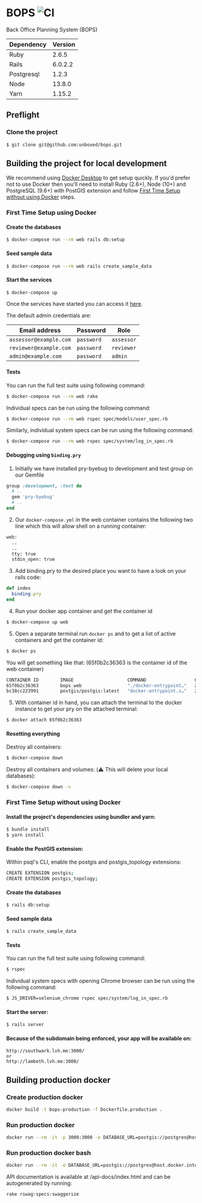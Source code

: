 # BOPS ![CI](https://github.com/unboxed/bops/workflows/CI/badge.svg)

Back Office Planning System (BOPS)

| Dependency | Version |
| ---------- | ------- |
| Ruby       | 2.6.5   |
| Rails      | 6.0.2.2 |
| Postgresql | 1.2.3   |
| Node       | 13.8.0  |
| Yarn       | 1.15.2  |

## Preflight

### Clone the project

```sh
$ git clone git@github.com:unboxed/bops.git
```

## Building the project for local development

We recommend using [Docker Desktop][1] to get setup quickly. If you'd prefer not to use Docker then you'll need to install Ruby (2.6+), Node (10+) and PostgreSQL (9.6+) with PostGIS extension and follow [First Time Setup without using Docker](#first-time-setup-without-using-docker) steps.

### First Time Setup using Docker

#### Create the databases

```sh
$ docker-compose run --rm web rails db:setup
```

#### Seed sample data

```sh
$ docker-compose run --rm web rails create_sample_data
```

#### Start the services

```sh
$ docker-compose up
```

Once the services have started you can access it [here][2].

The default admin credentials are:

| Email address          | Password   | Role       |
| ---------------------- | ---------- | ---------- |
| `assessor@example.com` | `password` | `assessor` |
| `reviewer@example.com` | `password` | `reviewer` |
| `admin@example.com`    | `password` | `admin`    |

#### Tests

You can run the full test suite using following command:

```sh
$ docker-compose run --rm web rake
```

Individual specs can be run using the following command:

```sh
$ docker-compose run --rm web rspec spec/models/user_spec.rb
```

Similarly, individual system specs can be run using the following command:

```sh
$ docker-compose run --rm web rspec spec/system/log_in_spec.rb
```

#### Debugging using `binding.pry`

1. Initially we have installed pry-byebug to development and test group on our Gemfile

```ruby
group :development, :test do
  # ..
  gem 'pry-byebug'
  # ..
end
```

2. Our `docker-compose.yml` in the web container contains the following two line which this will allow shell on a running container:

```bash
web:
  ..
  ..
  tty: true
  stdin_open: true
```

3. Add binding.pry to the desired place you want to have a look on your rails code:

```ruby
def index
  binding.pry
end
```

4. Run your docker app container and get the container id

```sh
$ docker-compose up web
```

5. Open a separate terminal run `docker ps` and to get a list of active containers and get the container id:

```sh
$ docker ps
```

You will get something like that: (65f0b2c36363 is the container id of the web container)

```sh
CONTAINER ID        IMAGE                    COMMAND                  CREATED             STATUS              PORTS                    NAMES
65f0b2c36363        bops_web                 "./docker-entrypoint…"   23 minutes ago      Up 41 seconds       0.0.0.0:3000->3000/tcp   bops_web_1
bc38cc223991        postgis/postgis:latest   "docker-entrypoint.s…"   27 minutes ago      Up 5 minutes        5432/tcp                 bops_postgres_1
```

5. With container id in hand, you can attach the terminal to the docker instance to get your pry on the attached terminal:

```sh
$ docker attach 65f0b2c36363
```

#### Resetting everything

Destroy all containers:

```sh
$ docker-compose down
```

Destroy all containers and volumes: (:warning: This will delete your local databases):

```sh
$ docker-compose down -v
```

### First Time Setup without using Docker

#### Install the project's dependencies using bundler and yarn:

```sh
$ bundle install
$ yarn install
```

#### Enable the PostGIS extension:

Within psql's CLI, enable the postgis and postgis_topology extensions:

```sh
CREATE EXTENSION postgis;
CREATE EXTENSION postgis_topology;
```

#### Create the databases

```sh
$ rails db:setup
```

#### Seed sample data

```sh
$ rails create_sample_data
```

#### Tests

You can run the full test suite using following command:

```sh
$ rspec
```

Individual system specs with opening Chrome browser can be run using the following command:

```sh
$ JS_DRIVER=selenium_chrome rspec spec/system/log_in_spec.rb
```

#### Start the server:

```sh
$ rails server
```

#### Because of the subdomain being enforced, your app will be available on:

```
http://southwark.lvh.me:3000/
or
http://lambeth.lvh.me:3000/
```

## Building production docker

### Create production docker

```sh
docker build -t bops-production -f Dockerfile.production .
```

### Run production docker

```sh
docker run --rm -it -p 3000:3000 -e DATABASE_URL=postgis://postgres@host.docker.internal:5432/bops_development -e RAILS_SERVE_STATIC_FILES=true -e RAILS_ENV=production -e RAILS_LOG_TO_STDOUT=true bops-production:latest bundle exec rails s
```

### Run production docker bash

```sh
docker run --rm -it -e DATABASE_URL=postgis://postgres@host.docker.internal:5432/bops_development -e RAILS_SERVE_STATIC_FILES=true -e RAILS_ENV=production -e RAILS_LOG_TO_STDOUT=true bops-production:latest /bin/bash
```

API documentation is available at /api-docs/index.html and can be autogenerated by running:

```rake rswag:specs:swaggerize ```



[1]: https://www.docker.com/products/docker-desktop
[2]: http://localhost:3000/
